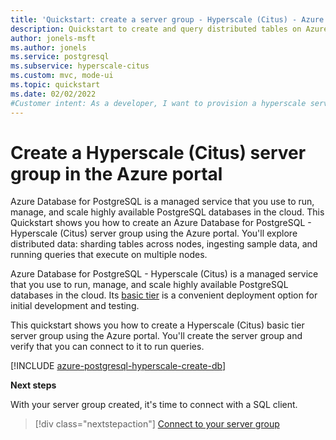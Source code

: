 ```yaml
---
title: 'Quickstart: create a server group - Hyperscale (Citus) - Azure Database for PostgreSQL'
description: Quickstart to create and query distributed tables on Azure Database for PostgreSQL Hyperscale (Citus).
author: jonels-msft
ms.author: jonels
ms.service: postgresql
ms.subservice: hyperscale-citus
ms.custom: mvc, mode-ui
ms.topic: quickstart
ms.date: 02/02/2022
#Customer intent: As a developer, I want to provision a hyperscale server group so that I can run queries quickly on large datasets.
---
```


# Create a Hyperscale (Citus) server group in the Azure portal

Azure Database for PostgreSQL is a managed service that you use to run, manage, and scale highly available PostgreSQL databases in the cloud. This Quickstart shows you how to create an Azure Database for PostgreSQL - Hyperscale (Citus) server group using the Azure portal. You'll explore distributed data: sharding tables across nodes, ingesting sample data, and running queries that execute on multiple nodes.


Azure Database for PostgreSQL - Hyperscale (Citus) is a managed service that
you use to run, manage, and scale highly available PostgreSQL databases in the
cloud. Its [basic tier](concepts-server-group.md#tiers) is a convenient
deployment option for initial development and testing.

This quickstart shows you how to create a Hyperscale (Citus) basic tier server
group using the Azure portal. You'll create the server group and verify that
you can connect to it to run queries.

[!INCLUDE [azure-postgresql-hyperscale-create-db](../../../includes/azure-postgresql-hyperscale-create-db.md)]

**Next steps**

With your server group created, it's time to connect with a SQL client.

> [!div class="nextstepaction"]
> [Connect to your server group](quickstart-connect-psql.md)
